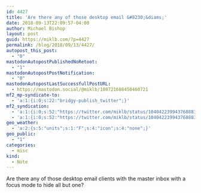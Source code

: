 ```yaml
---
id: 4427
title: 'Are there any of those desktop email &#8230;&diams;'
date: 2018-09-13T22:09:57-04:00
author: Michael Bishop
layout: post
guid: https://miklb.com/?p=4427
permalink: /blog/2018/09/13/4427/
autopost_this_post:
  - "0"
mastodonAutopostPublishedNoRetoot:
  - "1"
mastodonAutopostPostNotification:
  - "0"
mastodonAutopostLastSuccessfullPostURL:
  - https://mastodon.social/@miklb/100721688450460721
mf2_mp-syndicate-to:
  - 'a:1:{i:0;s:22:"bridgy-publish_twitter";}'
mf2_syndication:
  - 'a:1:{i:0;s:52:"https://twitter.com/miklb/status/1040422399437688833";}'
  - 'a:1:{i:0;s:52:"https://twitter.com/miklb/status/1040422399437688833";}'
geo_weather:
  - 'a:2:{s:5:"units";s:1:"F";s:4:"icon";s:4:"none";}'
geo_public:
  - "1"
categories:
  - misc
kind:
  - Note
---
```

Are there any of those desktop email clients with the master inbox with a focus mode to hide all but one?
